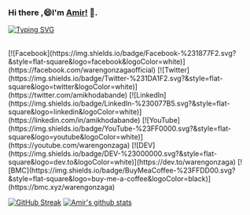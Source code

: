 ### Hi there ,😄I'm [Amir!](https://github.com/ikhodabande) 👋.   

<p >
<a href="https://git.io/typing-svg"><img src="https://readme-typing-svg.demolab.com?font=Fira+Code&pause=1000&color=FFFFFF&width=435&lines=Front-End+Web+developer;Always+learning+new+things;Welcome+to+my+code+world" alt="Typing SVG" /></a>
  </p>
  <br>
[![Facebook](https://img.shields.io/badge/Facebook-%231877F2.svg?&style=flat-square&logo=facebook&logoColor=white)](https://facebook.com/warengonzagaofficial) [![Twitter](https://img.shields.io/badge/Twitter-%231DA1F2.svg?&style=flat-square&logo=twitter&logoColor=white)](https://twitter.com/amikhodabande) [![LinkedIn](https://img.shields.io/badge/LinkedIn-%230077B5.svg?&style=flat-square&logo=linkedin&logoColor=white)](https://linkedin.com/in/amikhodabande) [![YouTube](https://img.shields.io/badge/YouTube-%23FF0000.svg?&style=flat-square&logo=youtube&logoColor=white)](https://youtube.com/warengonzaga) [![DEV](https://img.shields.io/badge/DEV-%23000000.svg?&style=flat-square&logo=dev.to&logoColor=white)](https://dev.to/warengonzaga) [![BMC](https://img.shields.io/badge/BuyMeaCoffee-%23FFDD00.svg?&style=flat-square&logo=buy-me-a-coffee&logoColor=black)](https://bmc.xyz/warengonzaga)



  [![GitHub Streak](https://streak-stats.demolab.com?user=ikhodabande&theme=vue-dark)](https://git.io/streak-stats)
[![Amir's github stats](https://github-readme-stats.vercel.app/api?username=ikhodabande)](https://github.com/anuraghazra/github-readme-stats)
